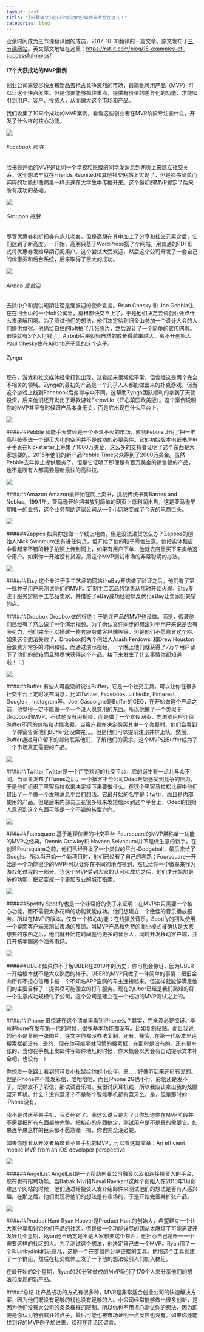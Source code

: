 ```yaml
---
layout: post
title: "[旧翻译文]这17个成功的公司原来共性在这儿！"
categories: blog
---
```


业余时间成为三节课翻译团的成员，2017-10-31翻译的一篇文章。原文发布于[三节课网站](http://blog.sanjieke.cn/article/3493684)。英文原文地址在这里：https://rst-it.com/blog/15-examples-of-successful-mvps/

#### 17个大获成功的MVP案例
 
创业公司需要尽快发布新品去抢占竞争激烈的市场，最简化可用产品（MVP）可以让这个快点发生。但是你要能够抓住重点，提供有价值的差异化的功能，才能吸引到用户、客户、投资人，从而做大这个市场和产品。

我们收集了10来个成功的MVP案例，看看这些创业者在MVP阶段专注些什么，开发了什么样的核心功能。

![](https://i.imgur.com/08lA25c.jpg)
###### Facebook 脸书
脸书最开始的MVP是让同一个学校和班级的同学发消息到网页上来建立社交关系。这个想法早就在Friends Reunited和其他社交网站上实现了，但是脸书简单而纯粹的功能却像病毒一样迅速在大学生中传播开来。这个最初的MVP奠定了后来所有成功的基础。


![](https://i.imgur.com/IoDKNTY.jpg)

###### Groupon 高朋
尽管优惠券和折扣券有点儿老套，但是高朋在其中加上了分享和社交元素之后，它们达到了新高度。一开始，高朋只基于WordPress搭了个网站，用普通的PDF形式将优惠券发给早期订阅用户。这个尝试大受欢迎，然后这个公司开发了一套自己的优惠券和后台系统，后来取得了巨大的成功。

![](https://i.imgur.com/LfbzoNF.jpg)

###### Airbnb 爱彼迎
去除中介和提供短期住宿是爱彼迎的使命宣言。Brian Chesky 和 Joe Gebbia住在在旧金山的一个loft公寓里，房租都快交不上了，于是他们决定尝试创业做点什么来缓解困境。为了测试他们的想法，他们决定给到旧金山参加一个设计大会的人们提供食宿。他俩给自住的loft拍了几张照片，然后设计了一个简单的宣传网页。很快就有3个人付钱了。Airbnb后来就很自然的成长得越来越大，离不开创始人Paul Chesky住在Airbnb房子里的这个点子。

 

###### Zynga
现在，游戏和社交媒体经常打包出现。这看起来很稀松平常，但曾经这是两个完全不相关的领域。Zynga的最初的产品是一个几乎人人都能做出来的扑克游戏。但当这个游戏上线到Facebook后变得与众不同，这帮助Zynga团队顺利的拿到了天使投资，后来他们还开发出了爆款游戏Farmville（开心菜园欧美版）。这个案例说明你的MVP甚至有时候跟产品本身无关，而是它出现在什么平台上。

 


![](https://i.imgur.com/EJSp6p5.jpg)

######Pebble
智能手表曾经是一个不温不火的市场，直到Pebble证明了把一堆高科技塞进一个硬币大小的空间并不是成功的必要条件。它的初始版本电纸书屏电子手表在Kickstarter上筹集了1000万美金，这么多的支持者证明了这个东西是大家想要的。2015年他们的新产品Pebble Time又众筹到了2000万美金。虽然Pebble去年停止提供服务了，但是它证明了即便是有百万美金的销售额的产品，也不是所有人都需要最新最快的高科技。

 


![](https://i.imgur.com/l3QDbNE.jpg)

######Amazon
Amazon最开始在网上卖书，挑战传统书商Barnes and Nobles。1994年，亚马逊开始把书放到简单的网页上低利润出售，这是亚马逊早期唯一的业务，这个业务帮助这家公司从一个小网站变成了今天的电商巨头。

![](https://i.imgur.com/nIapuZe.jpg)

######Zappos
如果你想做一个线上电商，但是没法进货怎么办？Zappos的创始人Nick Swinmurn没有进任何货，但开始了他的鞋子零售生意。他把实体鞋店中看起来不错的鞋子拍照上传到网上，如果有用户下单，他就去店里买下来卖给这个用户。如果你一开始没有货源，用这个MVP测试市场的非常聪明的办法。

 

![](https://i.imgur.com/LLxLf2n.jpg)

######Etsy
这个专注于手工艺品的网站让eBay开店做了验证之后，他们有了第一批种子用户来测试他们的MVP。定制手工艺品的销售从那时开始火爆，Etsy专注于服务定制手工艺品卖家，并借鉴了eBay成功经验以及优化eBay让卖家们失望的点。

 

######Dropbox
Dropbox做的很绝：干脆连产品的MVP也没做。而是，假装他们已经有了然后做了一个演示视频。为了确认文件同步的想法对于用户来说是否有吸引力，他们完全可以搭建一整套服务做客户端等等，但是他们不愿意冒这个险。如果这个想法失败了，Dropbox的两个创始人Arash Ferdowsi 和Drew Houston会浪费非常多的时间和钱。而通过演示视频，一个晚上他们就获得了7万个用户留下了他们的邮箱而且想尽快获得这个产品。接下来发生了什么事情你都知道啦！：）

 


![](https://i.imgur.com/vIYx3ev.jpg)

######Buffer
有些人可能没听说过Buffer，它是一个社交工具，可以让你在很多社交平台上定时发布消息，比如Twitter, Facebook, LinkedIn, Pinterest, Google+ , Instagram等。Joel Gascoigne是Buffer的CEO，在开始做这个产品之前，他觉得一定不能做一个一个没人愿意用的东西。所以他做了一个类似于Dropbox的MVP。不过他没有用视频，而是做了一个宣传网页，向浏览用户介绍Buffer不同的价格和功能套餐。当用户看完决定购买其中一个套餐时，他们会看到一个弹窗告诉他们Buffer还没做完。。。但是他们可以提前注册并排上队。然后，Buffer通过用户留下的邮箱联系他们，了解他们的需求。这个MVP让Buffer成为了一个市场真正需要的产品。

 


![](https://i.imgur.com/9RBtG8Z.jpg)

######Twitter
Twitter是一个广受欢迎的社交平台，它的诞生有一点儿与众不同。当苹果发布了iTunes之后，一个播客平台公司Odeo开始感受到竞争的压力，于是他们组织了黑客马拉松来决定接下来要做什么。在这个黑客马拉松比赛中他们冒出了一个做一个发短消息平台的想法。它最开始的名字是：twttr，而且是内部使用的产品。但是后来内部员工花很多钱来发短信po到这个平台上，Odeo的创始人意识到这个东西可能是一个不错的转型方向。

 

![](https://i.imgur.com/4eZi0Q1.jpg)

######Foursquare
基于地理位置的社交平台-Foursquare的MVP堪称单一功能的MVP之经典。Dennis Crowley和 Naveen Selvadurai并不是做生意的新手。在创建Foursquare之前，他们已经开发了一个类似的平台-Dodgeball，最后卖给了Google。所以当开始一个新项目时，他们已经有了自己的套路：Foursquare一开始是一个功能很少的MVP-可以让你在不同的地点签到，然后给你一个徽章来作为游戏化过程的一部分。当这个MVP受到大家的认可和成功之后，他们才开始加更多的功能，把它变成一个更加专业的城市指南。

 


![](https://i.imgur.com/jmYAFMX.jpg)

######Spotify
Spotify也是一个非常好的例子来证明：在MVP中只需要一个核心功能，而不需要太多花哨的功能就能成功。他们想建立一个绝佳的音乐播放服务。所以在MVP的版本，仅有一个核心功能：在线播放音乐。Spotify的团队使用一个桌面客户端来测试市场的反馈。当MVP产品和免费的商业模式被确认是大家想要的东西之后，他们就开始花时间签约更多的音乐人，同时开发移动客户端，并且开拓美国这个海外市场。

 
![](https://i.imgur.com/78JgZaH.jpg)


######UBER
如果你不了解UBER在2010年的历史，你可能会惊讶，因为UBER一开始根本就不是大众熟悉的样子。UBER的MVP只做了一件简单的事情：把旧金山所有不担心信用卡被一个不知名APP盗刷的车主连接起来。但这样就能够满足他们的主要目标了：提供尽可能便宜的打车服务。现在的Uber已经是我们熟知的将一个生意成功规模化了公司，这个公司是建立在一个成功的MVP测试之上的。

 

![](https://i.imgur.com/xjZoSjr.jpg)

######iPhone
很惊讶在这个清单里看到iPhone么？其实，完全没必要惊讶。毕竟iPhone在发布第一代的时候，很多基本功能都没有。比如复制粘贴。而且我说的还不是复制一张图片，连文字你都没办法复制。还有，搜索…在第一代版本里连搜索栏都没有...是的，现在你可能早就习惯的搜索框，在那时是没有的。还有更夸张的，当你在手机上发邮件写邮件地址的时候，你大概会以为会有自动提示文本补全吧，也没有：）

 

你想发一张路上看到的可爱小松鼠给你的小伙伴。恩......好像听起来还挺有爱的。但是iPhone并不能发彩信，哈哈哈哈。而且iPhone 2G也不行，彩信还是发不了。既然发不了彩信，那试试音乐把。我很讨厌耳机线，所以我应该拿出我的炫酷蓝牙耳机。什么？没有蓝牙？不是每个智能手机都有蓝牙么。是，但是那时的iPhone没有。

 

我不是讨厌苹果手机，我爱死它了。我这么说只是为了让你知道你在MVP阶段并不需要把所有东西都搞完整。把核心的东西搞定，测试用户是不是真的需要它。如果连苹果这样的巨头都不愿意赌一把，你也完全没必要。

 

如果你想看从开发者角度看苹果手机的MVP，可以看这篇文章：An efficient mobile MVP from an iOS developer perspective

 


![](https://i.imgur.com/kWLEFMY.jpg)

######AngelList
AngelList是一个帮助创业公司融资以及和连接投资人的平台，现在也有招聘功能。当Babak Nivi和Naval Ravikant这两个创始人在2010年1月创建这个网站的时候，他们通过给投资人发介绍邮件来测试他们的想法是否有人感兴趣。在那之后，他们发现将他们的想法是有市场的，于是开始完善并扩张产品。

 


![](https://i.imgur.com/XOIq75y.jpg)

######Product Hunt
Ryan Hoover是Product Hunt的创始人，希望建立一个让大家分享和讨论他们产品的社区。但是做一个功能详尽的网站太麻烦了可能需要开发好几个星期，Ryan还不确定是不是大家想要这个东西，他担心自己是唯一一个需要这样的社区的人。为了测试这个想法，他决定自己做一个MVP。Ryan用了一个叫Linkydink的玩意儿，这是一个在群组内分享链接的工具。他用这个工具创建了一个群组，然后在社交媒体上发了一下他的想法吸引人们加入群组。

在最开始的2个星期，Ryan的20分钟做成的MVP吸引了170个人来分享他们的想法和发现的新产品。 

#####总结
让产品成功的方式有很多种，MVP是非常适合创业公司的快速解决方案，因为他们既没有足够的钱也没有足够的人。小公司经常能够做出很多创新，是因为他们没有大公司的条条框框的限制。所以你也不用担心测试你的想法，因为即便是你认为特别疯狂的点子，最后可能也被市场证明一点反应也没有。如果你还能找到好的MVP例子加进来，欢迎在评论区留言。

